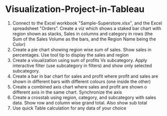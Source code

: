 # Visualization-Project-in-Tableau

1. Connect to the Excel workbook &quot;Sample-Superstore.xlsx&quot;, and the Excel spreadsheet
&quot;Orders”. Create a viz which shows a staked bar chart with region shown as stacks, Sales in
columns and category in rows (the Sum of the Sales Volume as the bars, and the Region
Name being the Color)
2. Create a pie chart showing region wise sum of sales. Show sales in percentages. Use tool tip
to display the sales and region
3. Create a visualization using sum of profits Vs subcategory. Apply interactive filter (use
subcategory in filters) and show only selected subcategory.
4. Create a bar in bar chart for sales and profit where profit and sales are shown in different
bars with different colours (one inside the other)
5. Create a combined axis chart where sales and profit are shown o different axis in the same
chart. Synchronize the axis
6. Create a crosstab using region, category, and subcategory with sales data. Show row and
column wise grand total. Also show sub total
7. Use quick Table calculation for any data of your choice
